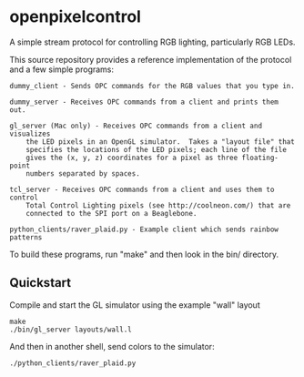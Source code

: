 openpixelcontrol
================

A simple stream protocol for controlling RGB lighting, particularly RGB LEDs.

This source repository provides a reference implementation of the protocol
and a few simple programs:

    dummy_client - Sends OPC commands for the RGB values that you type in.

    dummy_server - Receives OPC commands from a client and prints them out.

    gl_server (Mac only) - Receives OPC commands from a client and visualizes
        the LED pixels in an OpenGL simulator.  Takes a "layout file" that
        specifies the locations of the LED pixels; each line of the file
        gives the (x, y, z) coordinates for a pixel as three floating-point
        numbers separated by spaces.

    tcl_server - Receives OPC commands from a client and uses them to control
        Total Control Lighting pixels (see http://coolneon.com/) that are
        connected to the SPI port on a Beaglebone.

    python_clients/raver_plaid.py - Example client which sends rainbow patterns

To build these programs, run "make" and then look in the bin/ directory.

Quickstart
----------

Compile and start the GL simulator using the example "wall" layout

    make
    ./bin/gl_server layouts/wall.l

And then in another shell, send colors to the simulator:

    ./python_clients/raver_plaid.py

